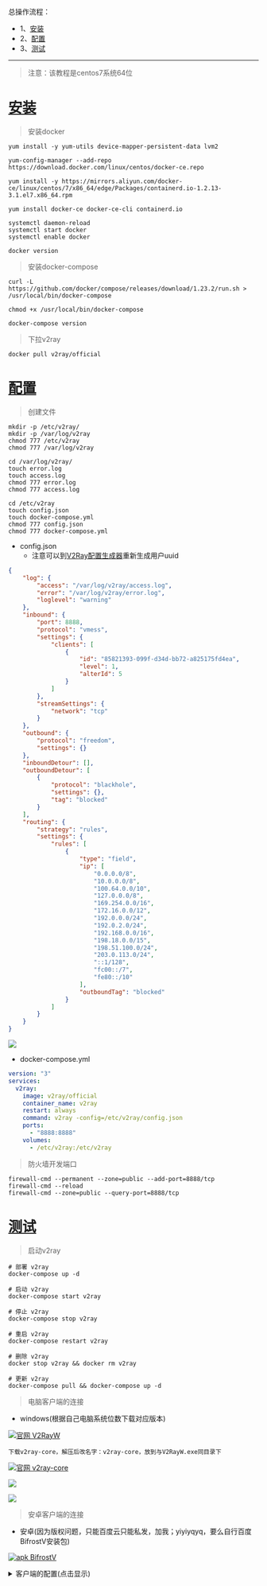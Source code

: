 总操作流程：
- 1、[安装](#vultr-01)
- 2、[配置](#vultr-02)
- 3、[测试](#vultr-03)

***

> 注意：该教程是centos7系统64位

# <a name="vultr-01" href="#" >安装</a>

> 安装docker

```shell
yum install -y yum-utils device-mapper-persistent-data lvm2

yum-config-manager --add-repo https://download.docker.com/linux/centos/docker-ce.repo

yum install -y https://mirrors.aliyun.com/docker-ce/linux/centos/7/x86_64/edge/Packages/containerd.io-1.2.13-3.1.el7.x86_64.rpm

yum install docker-ce docker-ce-cli containerd.io

systemctl daemon-reload
systemctl start docker
systemctl enable docker

docker version
```

> 安装docker-compose 

```
curl -L https://github.com/docker/compose/releases/download/1.23.2/run.sh > /usr/local/bin/docker-compose

chmod +x /usr/local/bin/docker-compose

docker-compose version 
```

> 下拉v2ray

```
docker pull v2ray/official
```

# <a name="vultr-02" href="#" >配置</a>


> 创建文件

```
mkdir -p /etc/v2ray/
mkdir -p /var/log/v2ray
chmod 777 /etc/v2ray
chmod 777 /var/log/v2ray

cd /var/log/v2ray/
touch error.log
touch access.log
chmod 777 error.log
chmod 777 access.log

cd /etc/v2ray
touch config.json
touch docker-compose.yml
chmod 777 config.json
chmod 777 docker-compose.yml
```

- config.json
	- 注意可以到[V2Ray配置生成器](https://intmainreturn0.com/v2ray-config-gen/)重新生成用户uuid

```json
{
    "log": {
        "access": "/var/log/v2ray/access.log",
        "error": "/var/log/v2ray/error.log",
        "loglevel": "warning"
    },
    "inbound": {
        "port": 8888,
        "protocol": "vmess",
        "settings": {
            "clients": [
                {
                    "id": "85821393-099f-d34d-bb72-a825175fd4ea",
                    "level": 1,
                    "alterId": 5
                }
            ]
        },
        "streamSettings": {
            "network": "tcp"
        }
    },
    "outbound": {
        "protocol": "freedom",
        "settings": {}
    },
    "inboundDetour": [],
    "outboundDetour": [
        {
            "protocol": "blackhole",
            "settings": {},
            "tag": "blocked"
        }
    ],
    "routing": {
        "strategy": "rules",
        "settings": {
            "rules": [
                {
                    "type": "field",
                    "ip": [
                        "0.0.0.0/8",
                        "10.0.0.0/8",
                        "100.64.0.0/10",
                        "127.0.0.0/8",
                        "169.254.0.0/16",
                        "172.16.0.0/12",
                        "192.0.0.0/24",
                        "192.0.2.0/24",
                        "192.168.0.0/16",
                        "198.18.0.0/15",
                        "198.51.100.0/24",
                        "203.0.113.0/24",
                        "::1/128",
                        "fc00::/7",
                        "fe80::/10"
                    ],
                    "outboundTag": "blocked"
                }
            ]
        }
    }
}

```

![](image/4-1.png)

- docker-compose.yml

```yml
version: "3"
services:
  v2ray:
    image: v2ray/official
    container_name: v2ray
    restart: always
    command: v2ray -config=/etc/v2ray/config.json
    ports:
      - "8888:8888"
    volumes:
      - /etc/v2ray:/etc/v2ray
```


> 防火墙开发端口

```shell
firewall-cmd --permanent --zone=public --add-port=8888/tcp
firewall-cmd --reload
firewall-cmd --zone=public --query-port=8888/tcp
```


# <a name="vultr-03" href="#" >测试</a>

> 启动v2ray

```shell
# 部署 v2ray
docker-compose up -d

# 启动 v2ray
docker-compose start v2ray

# 停止 v2ray
docker-compose stop v2ray

# 重启 v2ray
docker-compose restart v2ray

# 删除 v2ray
docker stop v2ray && docker rm v2ray

# 更新 v2ray
docker-compose pull && docker-compose up -d
```

> 电脑客户端的连接

- windows(根据自己电脑系统位数下载对应版本)

[![](https://img.shields.io/badge/官网-V2RayW-blue.svg "官网 V2RayW")](https://github.com/Cenmrev/V2RayW/releases)

`下载v2ray-core，解压后改名字：v2ray-core，放到与V2RayW.exe同目录下`

[![](https://img.shields.io/badge/官网-v2ray--core-blue.svg "官网 v2ray-core")](https://github.com/v2ray/v2ray-core/releases/tag/v4.20.0)

![](image/3-1.png)

![](image/4-2.png)

> 安卓客户端的连接

- 安卓(因为版权问题，只能百度云只能私发，加我；yiyiyqyq，要么自行百度BifrostV安装包)

[![](https://img.shields.io/badge/apk-BifrostV-green.svg "apk BifrostV")](https://pan.baidu.com/s/1x3VgIs54ip0q1KsJvSuKPg)

<details>
<summary>客户端的配置(点击显示)</summary>

| 项目 | 值 |
| :- | :- |  
| 主机/服务器/地址 | 服务器ip |
| 端口 port | config.json的port |
| 用户ID | config.json的id |
| 额外ID AlterId | config.json的alterId |
| 加密方式 security | auto |
| 用户等级 | 1 |
| 网络/传输协议 network | tcp |
| 加密方式 | none |
| Mux | 开启 |
| 远程路由/DNS (可选) | 1.1.1.1 |
| 路由 | BifrsotV:绕过局域网和中国大陆地址与网站;V2RayN:参数设置-绕过中国大陆地址和ip(这一步的目的是直连国内网站，降低延迟) |

</details>